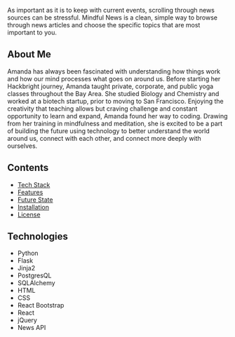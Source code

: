 As important as it is to keep with current events, scrolling through news sources can be stressful. Mindful News is a clean, simple way to browse through news articles and choose the specific topics that are most important to you.

## About Me

Amanda has always been fascinated with understanding how things work
and how our mind processes what goes on around us. Before starting her
Hackbright journey, Amanda taught private, corporate, and public yoga classes
throughout the Bay Area. She studied Biology and Chemistry and worked at a
biotech startup, prior to moving to San Francisco. Enjoying the creativity that
teaching allows but craving challenge and constant opportunity to learn and
expand, Amanda found her way to coding. Drawing from her training in mindfulness
and meditation, she is excited to be a part of building the future using
technology to better understand the world around us, connect with each other,
and connect more deeply with ourselves.

## Contents

- [Tech Stack](#tech-stack)
- [Features](#features)
- [Future State](#future)
- [Installation](#installation)
- [License](#license)

## <a name="tech-stack"></a>Technologies

- Python
- Flask
- Jinja2
- PostgresQL
- SQLAlchemy
- HTML
- CSS
- React Bootstrap
- React
- jQuery
- News API
